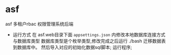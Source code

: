 # asf
asf 多租户rbac 权限管理系统后端
- 运行方式 在 asf.web目录下面 `appsettings.json` 内修改本地数据库连接方式与数据库类型 数据库类型是个枚举类型,修改完成之后运行 ./bash 迁移数据表到数据库中。 然后导入对应的初始化数据sql脚本; 运行程序;
